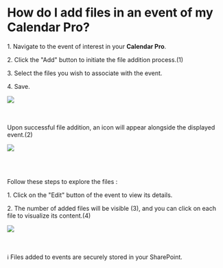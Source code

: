 # How do I add files in an event of my Calendar Pro?

<p class="no-margin">1. Navigate to the event of interest in your <b>Calendar Pro</b>.</p>
<p class="no-margin"></p>
<p class="no-margin">2.	Click the "Add" button to initiate the file addition process.(1)</p>
<p class="no-margin"></p>
<p class="no-margin">3. Select the files you wish to associate with the event.</p>
<p class="no-margin"></p>
<p class="no-margin">4. Save.</p>
<p class="no-margin"></p>
<div class="intercom-container"><img src="/assets/img/teams-pro/adding-files-add.png"></div>
<br><br>
<p class="no-margin">Upon successful file addition, an icon will appear alongside the displayed event.(2)</p>
<p class="no-margin"></p>
<div class="intercom-container"><img src="/assets/img/teams-pro/adding-files-displayed-icon.png"></div>
<p class="no-margin"></p>
<br><br>
<p class="no-margin">Follow these steps to explore the files :</p>
<p class="no-margin"></p>
<p class="no-margin">1. Click on the "Edit" button of the event to view its details.</p>
<p class="no-margin"></p>
<p class="no-margin">2. The number of added files will be visible (3), and you can click on each file to visualize its content.(4)</p>
<p class="no-margin"></p>
<div class="intercom-container"><img src="/assets/img/teams-pro/addng-files-visualization.png"></div>
<br><br>
<p class="no-margin">ℹ️ Files added to events are securely stored in your SharePoint.</p>
<br>



<p class="no-margin"></p>

<Intercom />
<Clarity />
<GoogleAnalytics />